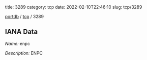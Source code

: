 title: 3289
category: tcp
date: 2022-02-10T22:46:10
slug: tcp/3289

[portdb](/) / [tcp](/category/tcp.html) / 3289


## IANA Data

_Name:_ enpc

_Description:_ ENPC

